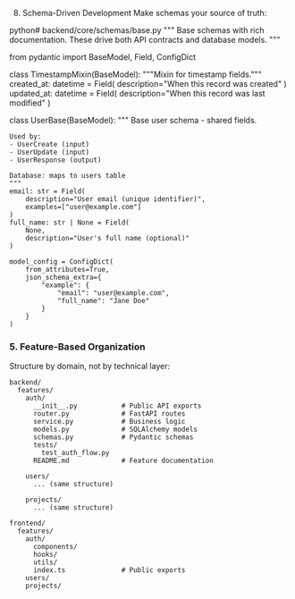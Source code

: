 8. Schema-Driven Development
Make schemas your source of truth:

python# backend/core/schemas/base.py
"""
Base schemas with rich documentation.
These drive both API contracts and database models.
"""

from pydantic import BaseModel, Field, ConfigDict

class TimestampMixin(BaseModel):
    """Mixin for timestamp fields."""
    created_at: datetime = Field(
        description="When this record was created"
    )
    updated_at: datetime = Field(
        description="When this record was last modified"
    )

class UserBase(BaseModel):
    """
    Base user schema - shared fields.

    Used by:
    - UserCreate (input)
    - UserUpdate (input)
    - UserResponse (output)

    Database: maps to users table
    """
    email: str = Field(
        description="User email (unique identifier)",
        examples=["user@example.com"]
    )
    full_name: str | None = Field(
        None,
        description="User's full name (optional)"
    )

    model_config = ConfigDict(
        from_attributes=True,
        json_schema_extra={
            "example": {
                "email": "user@example.com",
                "full_name": "Jane Doe"
            }
        }
    )


### 5. **Feature-Based Organization**

Structure by domain, not by technical layer:
```
backend/
  features/
    auth/
      __init__.py           # Public API exports
      router.py             # FastAPI routes
      service.py            # Business logic
      models.py             # SQLAlchemy models
      schemas.py            # Pydantic schemas
      tests/
        test_auth_flow.py
      README.md             # Feature documentation

    users/
      ... (same structure)

    projects/
      ... (same structure)

frontend/
  features/
    auth/
      components/
      hooks/
      utils/
      index.ts              # Public exports
    users/
    projects/
